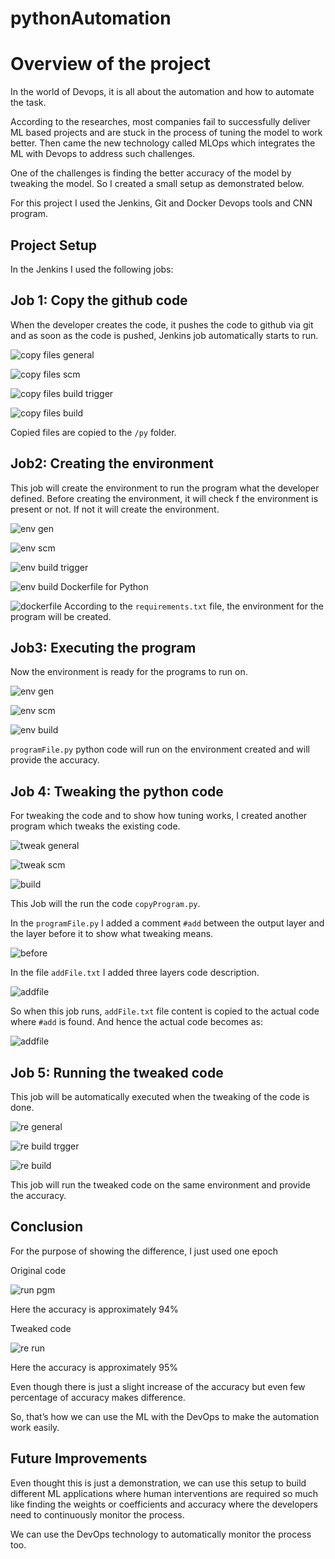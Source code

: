 # pythonAutomation
# Overview of the project
In the world of Devops, it is all about the automation and how to automate the task.

According to the researches, most companies fail to successfully deliver ML based projects and are stuck in the process of tuning the model to work better. Then came the new technology called MLOps which integrates the ML with Devops to address such challenges.

One of the challenges is finding the better accuracy of the model by tweaking the model. So I created a small setup as demonstrated below.

For this project I used the Jenkins, Git and Docker Devops tools and CNN program.

## Project Setup 
In the Jenkins I used the following jobs:

## Job 1: Copy the github code

When the developer creates the code, it pushes the code to github via git and as soon as the code is pushed, Jenkins job automatically starts to run.

![copy files general]( https://github.com/amalk-money/pythonAutomation/blob/master/screenShots/copy%20files%20general.png)

![copy files scm](https://github.com/amalk-money/pythonAutomation/blob/master/screenShots/copy%20files%20scm.png)

![copy files build trigger](https://github.com/amalk-money/pythonAutomation/blob/master/screenShots/copy%20files%20build%20trigger.png)

![copy files build](https://github.com/amalk-money/pythonAutomation/blob/master/screenShots/copy%20files%20build.png)

Copied files are copied to the `/py` folder.

## Job2: Creating the environment

This job will create the environment to run the program what the developer defined. Before creating the environment, it will check f the environment is present or not. If not it will create the environment.

![env gen]( https://github.com/amalk-money/pythonAutomation/blob/master/screenShots/env%20general.png)

![env scm]( https://github.com/amalk-money/pythonAutomation/blob/master/screenShots/env%20scm.png) 

![env build trigger]( https://github.com/amalk-money/pythonAutomation/blob/master/screenShots/env%20build%20trigger.png)

![env build]( https://github.com/amalk-money/pythonAutomation/blob/master/screenShots/env%20build.png)
Dockerfile for Python

![dockerfile]( https://github.com/amalk-money/pythonAutomation/blob/master/screenShots/Dockerfile.png)
According to the `requirements.txt` file, the environment for the program will be created.

## Job3: Executing the program

Now the environment is ready for the programs to run on.

![env gen]( https://github.com/amalk-money/pythonAutomation/blob/master/screenShots/pgm%20general.png)

![env scm]( https://github.com/amalk-money/pythonAutomation/blob/master/screenShots/env%20scm.png) 

![env build]( https://github.com/amalk-money/pythonAutomation/blob/master/screenShots/env%20build.png)

`programFile.py` python code will run on the environment created and will provide the accuracy.

## Job 4: Tweaking the python code

For tweaking the code and to show how tuning works, I created another program which tweaks the existing code.

![tweak general]( https://github.com/amalk-money/pythonAutomation/blob/master/screenShots/copy%20pgm%20general.png)

![tweak scm]( https://github.com/amalk-money/pythonAutomation/blob/master/screenShots/copy%20pgm%20scm.png)

![build]( https://github.com/amalk-money/pythonAutomation/blob/master/screenShots/copy%20pgm%20build.png)

This Job will the run the code `copyProgram.py`.

In the `programFile.py` I added a comment `#add` between the output layer and the layer before it to show what tweaking means. 

![before]( https://github.com/amalk-money/pythonAutomation/blob/master/screenShots/code%20before.png)

In the file `addFile.txt` I added three layers code description.

![addfile]( https://github.com/amalk-money/pythonAutomation/blob/master/screenShots/add.png)

So when this job runs, `addFile.txt` file content is copied to the actual code where `#add` is found. And hence the actual code becomes as:

![addfile]( https://github.com/amalk-money/pythonAutomation/blob/master/screenShots/code%20after.png)

## Job 5: Running the tweaked code

This job will be automatically executed when the tweaking of the code is done. 

![re general]( https://github.com/amalk-money/pythonAutomation/blob/master/screenShots/re%20general.png)

![re build trgger]( https://github.com/amalk-money/pythonAutomation/blob/master/screenShots/re%20build%20trigger.png)

![re build]( https://github.com/amalk-money/pythonAutomation/blob/master/screenShots/re%20build.png)

This job will run the tweaked code on the same environment and provide the accuracy.

## Conclusion

For the purpose of showing the difference, I just used one epoch

Original code

![run pgm]( https://github.com/amalk-money/pythonAutomation/blob/master/screenShots/first%20run%20pgm.png)

Here the accuracy is approximately 94%

Tweaked code

![re run]( https://github.com/amalk-money/pythonAutomation/blob/master/screenShots/first%20run%20re.png)

Here the accuracy is approximately 95%

Even though there is just a slight increase of the accuracy but even few percentage of accuracy makes difference.

So, that’s how we can use the ML with the DevOps to make the automation work easily.

## Future Improvements

Even thought this is just a demonstration, we can use this setup to build different ML applications where human interventions are required so much like finding the weights or coefficients and accuracy where the developers need to continuously monitor the process.

We can use the DevOps technology to automatically monitor the process too.
